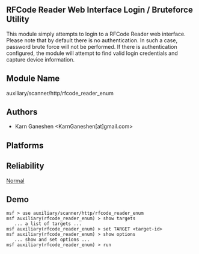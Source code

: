 ## RFCode Reader Web Interface Login / Bruteforce Utility

This module simply attempts to login to a RFCode Reader web 
interface. Please note that by default there is no 
authentication. In such a case, password brute force will 
not be performed. If there is authentication configured, the 
module will attempt to find valid login credentials and 
capture device information.


## Module Name
auxiliary/scanner/http/rfcode_reader_enum

## Authors
* Karn Ganeshen <KarnGaneshen[at]gmail.com>





## Platforms


## Reliability
[Normal](https://github.com/rapid7/metasploit-framework/wiki/Exploit-Ranking)

## Demo

```
msf > use auxiliary/scanner/http/rfcode_reader_enum
msf auxiliary(rfcode_reader_enum) > show targets
   ... a list of targets ...
msf auxiliary(rfcode_reader_enum) > set TARGET <target-id>
msf auxiliary(rfcode_reader_enum) > show options
   ... show and set options ...
msf auxiliary(rfcode_reader_enum) > run
```
    
    